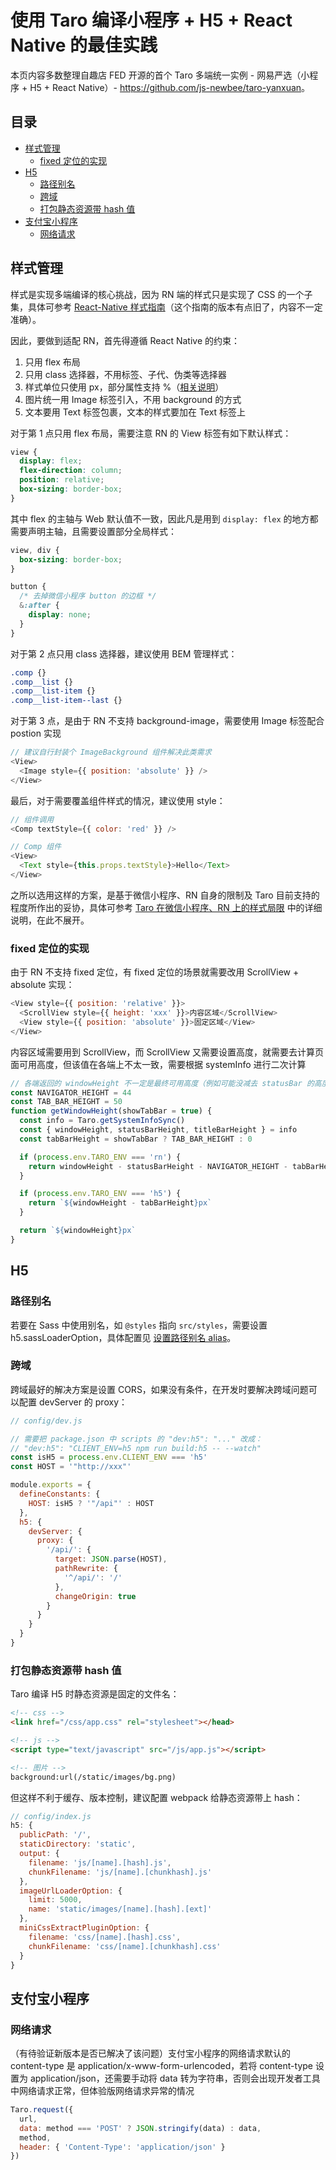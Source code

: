 # 使用 Taro 编译小程序 + H5 + React Native 的最佳实践

本页内容多数整理自趣店 FED 开源的首个 Taro 多端统一实例 - 网易严选（小程序 + H5 + React Native）- <https://github.com/js-newbee/taro-yanxuan>。

## 目录

* [样式管理](#样式管理)
    * [fixed 定位的实现](#fixed-定位的实现)
* [H5](#h5)
    * [路径别名](#路径别名)
    * [跨域](#跨域)
    * [打包静态资源带 hash 值](#打包静态资源带-hash-值)
* [支付宝小程序](#支付宝小程序)
    * [网络请求](#网络请求)

## 样式管理

样式是实现多端编译的核心挑战，因为 RN 端的样式只是实现了 CSS 的一个子集，具体可参考 [React-Native 样式指南](https://github.com/doyoe/react-native-stylesheet-guide)（这个指南的版本有点旧了，内容不一定准确）。

因此，要做到适配 RN，首先得遵循 React Native 的约束：

1. 只用 flex 布局
2. 只用 class 选择器，不用标签、子代、伪类等选择器
3. 样式单位只使用 px，部分属性支持 %（[相关说明](https://github.com/facebook/react-native/commit/3f49e743bea730907066677c7cbfbb1260677d11)）
4. 图片统一用 Image 标签引入，不用 background 的方式
5. 文本要用 Text 标签包裹，文本的样式要加在 Text 标签上

对于第 1 点只用 flex 布局，需要注意 RN 的 View 标签有如下默认样式：

``` css
view {
  display: flex;
  flex-direction: column;
  position: relative;
  box-sizing: border-box;
}
```

其中 flex 的主轴与 Web 默认值不一致，因此凡是用到 `display: flex` 的地方都需要声明主轴，且需要设置部分全局样式：

``` scss
view, div {
  box-sizing: border-box;
}

button {
  /* 去掉微信小程序 button 的边框 */
  &:after {
    display: none;
  }
}
```

对于第 2 点只用 class 选择器，建议使用 BEM 管理样式：

``` scss
.comp {}
.comp__list {}
.comp__list-item {}
.comp__list-item--last {}
```

对于第 3 点，是由于 RN 不支持 background-image，需要使用 Image 标签配合 postion 实现

```js
// 建议自行封装个 ImageBackground 组件解决此类需求
<View>
  <Image style={{ position: 'absolute' }} />
</View>
```

最后，对于需要覆盖组件样式的情况，建议使用 style：

``` js
// 组件调用
<Comp textStyle={{ color: 'red' }} />

// Comp 组件
<View>
  <Text style={this.props.textStyle}>Hello</Text>
</View> 
```

之所以选用这样的方案，是基于微信小程序、RN 自身的限制及 Taro 目前支持的程度所作出的妥协，具体可参考 [Taro 在微信小程序、RN 上的样式局限](../docs/style.md) 中的详细说明，在此不展开。

### fixed 定位的实现

由于 RN 不支持 fixed 定位，有 fixed 定位的场景就需要改用 ScrollView + absolute 实现：

``` js
<View style={{ position: 'relative' }}>
  <ScrollView style={{ height: 'xxx' }}>内容区域</ScrollView>
  <View style={{ position: 'absolute' }}>固定区域</View>
</View>
```

内容区域需要用到 ScrollView，而 ScrollView 又需要设置高度，就需要去计算页面可用高度，但该值在各端上不太一致，需要根据 systemInfo 进行二次计算

``` js
// 各端返回的 windowHeight 不一定是最终可用高度（例如可能没减去 statusBar 的高度），需二次计算
const NAVIGATOR_HEIGHT = 44
const TAB_BAR_HEIGHT = 50
function getWindowHeight(showTabBar = true) {
  const info = Taro.getSystemInfoSync()
  const { windowHeight, statusBarHeight, titleBarHeight } = info
  const tabBarHeight = showTabBar ? TAB_BAR_HEIGHT : 0

  if (process.env.TARO_ENV === 'rn') {
    return windowHeight - statusBarHeight - NAVIGATOR_HEIGHT - tabBarHeight
  }

  if (process.env.TARO_ENV === 'h5') {
    return `${windowHeight - tabBarHeight}px`
  }

  return `${windowHeight}px`
}
```

## H5

### 路径别名

若要在 Sass 中使用别名，如 `@styles` 指向 `src/styles`，需要设置 h5.sassLoaderOption，具体配置见 [设置路径别名 alias](../README.md#设置路径别名-alias)。

### 跨域

跨域最好的解决方案是设置 CORS，如果没有条件，在开发时要解决跨域问题可以配置 devServer 的 proxy：

``` js
// config/dev.js

// 需要把 package.json 中 scripts 的 "dev:h5": "..." 改成：
// "dev:h5": "CLIENT_ENV=h5 npm run build:h5 -- --watch"
const isH5 = process.env.CLIENT_ENV === 'h5'
const HOST = '"http://xxx"'

module.exports = {
  defineConstants: {
    HOST: isH5 ? '"/api"' : HOST
  },
  h5: {
    devServer: {
      proxy: {
        '/api/': {
          target: JSON.parse(HOST),
          pathRewrite: {
            '^/api/': '/'
          },
          changeOrigin: true
        }
      }
    }
  }
}
```

### 打包静态资源带 hash 值

Taro 编译 H5 时静态资源是固定的文件名：

``` html
<!-- css -->
<link href="/css/app.css" rel="stylesheet"></head>

<!-- js -->
<script type="text/javascript" src="/js/app.js"></script>

<!-- 图片 -->
background:url(/static/images/bg.png)
```

但这样不利于缓存、版本控制，建议配置 webpack 给静态资源带上 hash：

``` js
// config/index.js
h5: {
  publicPath: '/',
  staticDirectory: 'static',
  output: {
    filename: 'js/[name].[hash].js',
    chunkFilename: 'js/[name].[chunkhash].js'
  },
  imageUrlLoaderOption: {
    limit: 5000,
    name: 'static/images/[name].[hash].[ext]'
  },
  miniCssExtractPluginOption: {
    filename: 'css/[name].[hash].css',
    chunkFilename: 'css/[name].[chunkhash].css'
  }
}
```

## 支付宝小程序

### 网络请求

（有待验证新版本是否已解决了该问题）支付宝小程序的网络请求默认的 content-type 是 application/x-www-form-urlencoded，若将 content-type 设置为 application/json，还需要手动将 data 转为字符串，否则会出现开发者工具中网络请求正常，但体验版网络请求异常的情况

``` js
Taro.request({
  url,
  data: method === 'POST' ? JSON.stringify(data) : data,
  method,
  header: { 'Content-Type': 'application/json' }
})
```
